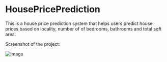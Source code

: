 # HousePricePrediction
This is a house price prediction system that helps users predict house prices based on locality, number of of bedrooms, bathrooms and total sqft area. 

Screenshot of the project:

![image](https://user-images.githubusercontent.com/70855999/182067137-33171828-d922-4167-a5d5-22c0679a4ca2.png)
